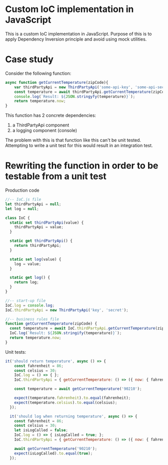# Custom IoC implementation in JavaScript #

This is a custom IoC implementation in JavaScript. Purpose of this is to apply Dependency Inversion principle and avoid using mock utilities.

# Case study #
Consider the following function:
```javascript
async function getCurrentTemperature(zipCode){
    var thirdPartyApi = new ThirdPartyApi('some-api-key', 'some-api-secret');
    const temperature = await thirdPartyApi.getCurrentTemperature(zipCode);
    console.log(`Result: ${JSON.stringyfy(temperature)}`);
    return temperature.now;
}
```
This function has 2 concrete dependencies:
1. a ThirdPartyApi component
1. a logging component (console)

The problem with this is that function like this can't be unit tested. Attempting to write a unit test for this would result in an integration test.

# Rewriting the function in order to be testable from a unit test

Production code
```javascript
//-- IoC.js file
let thirdPartyApi = null;
let log = null;

class IoC {
  static set thirdPartyApi(value) {
    thirdPartyApi = value;
  }

  static get thirdPartyApi() {
    return thirdPartyApi;
  }

  static set log(value) {
    log = value;
  }

  static get log() {
    return log;
  }
}

//-- start-up file
IoC.log = console.log;
IoC.thirdPartyApi = new ThirdPartyApi('key', 'secret');

//-- business rules file
function getCurrentTemperature(zipCode) {
  const temperature = await IoC.thirdPartyApi.getCurrentTemperature(zipCode);
  IoC.log(`Result: ${JSON.stringify(temperature)}`);
  return temperature.now;
}
```

Unit tests:
```javascript
it('should return temperature', async () => {
    const fahrenheit = 86;
    const celsius = 30;
    IoC.log = () => { };
    IoC.thirdPartyApi = { getCurrentTemperature: () => ({ now: { fahrenheit, celsius } }) };

    const temperature = await getCurrentTemperature('90210');

    expect(temperature.fahrenheit).to.equal(fahrenheit);
    expect(temperature.celsius).to.equal(celsius);
  });

  it('should log when returning temperature', async () => {
    const fahrenheit = 86;
    const celsius = 30;
    let isLogCalled = false;
    IoC.log = () => { isLogCalled = true; };
    IoC.thirdPartyApi = { getCurrentTemperature: () => ({ now: { fahrenheit, celsius } }) };

    await getCurrentTemperature('90210');
    expect(isLogCalled).to.equal(true);
  });
```
